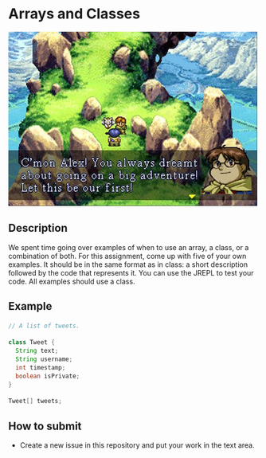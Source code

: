 # Arrays and Classes

![lunar](lunar.jpg)

## Description

We spent time going over examples of when to use an array, a class, or a combination of both. For this assignment, come up with five of your own examples. It should be in the same format as in class: a short description followed by the code that represents it. You can use the JREPL to test your code. All examples should use a class.

## Example

```java
// A list of tweets.

class Tweet {
  String text;
  String username;
  int timestamp;
  boolean isPrivate;
}

Tweet[] tweets;
```

## How to submit

* Create a new issue in this repository and put your work in the text area.
